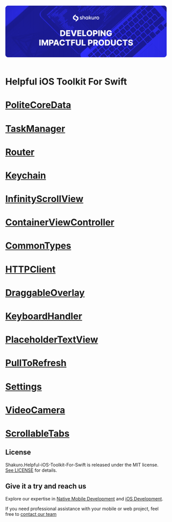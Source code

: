 ![Shakuro Toolkit](Resources/title_image.png)
<br><br>
# Helpful iOS Toolkit For Swift

<p><h1 align="left"><a href="https://github.com/shakurocom/PoliteCoreData">PoliteCoreData</a></h1></p>

<p><h1 align="left"><a href="https://github.com/shakurocom/TaskManager">TaskManager</a></h1></p>

<p><h1 align="left"><a href="https://github.com/shakurocom/Router">Router</a></h1></p>

<p><h1 align="left"><a href="https://github.com/shakurocom/Keychain">Keychain</a></h1></p>

<p><h1 align="left"><a href="https://github.com/shakurocom/InfinityScrollView">InfinityScrollView</a></h1></p>

<p><h1 align="left"><a href="https://github.com/shakurocom/ContainerViewController">ContainerViewController</a></h1></p>

<p><h1 align="left"><a href="https://github.com/shakurocom/CommonTypes">CommonTypes</a></h1></p>

<p><h1 align="left"><a href="https://github.com/shakurocom/HTTPClient">HTTPClient</a></h1></p>

<p><h1 align="left"><a href="https://github.com/shakurocom/DraggableOverlay">DraggableOverlay</a></h1></p>

<p><h1 align="left"><a href="https://github.com/shakurocom/KeyboardHandler">KeyboardHandler</a></h1></p>

<p><h1 align="left"><a href="https://github.com/shakurocom/PlaceholderTextView">PlaceholderTextView</a></h1></p>

<p><h1 align="left"><a href="https://github.com/shakurocom/PullToRefresh">PullToRefresh</a></h1></p>

<p><h1 align="left"><a href="https://github.com/shakurocom/Settings">Settings</a></h1></p>

<p><h1 align="left"><a href="https://github.com/shakurocom/VideoCamera">VideoCamera</a></h1></p>

<p><h1 align="left"><a href="https://github.com/shakurocom/ScrollableTabs">ScrollableTabs</a></h1></p>

## License

Shakuro.Helpful-iOS-Toolkit-For-Swift is released under the MIT license. [See LICENSE](https://github.com/shakurocom/Helpful-iOS-Toolkit-For-Swift/blob/main/LICENSE.md) for details.

## Give it a try and reach us

Explore our expertise in <a href="https://shakuro.com/services/native-mobile-development/?utm_source=github&utm_medium=repository&utm_campaign=Helpful-iOS-Toolkit-For-Swift">Native Mobile Development</a> and <a href="https://shakuro.com/services/ios-dev/?utm_source=github&utm_medium=repository&utm_campaign=Helpful-iOS-Toolkit-For-Swift">iOS Development</a>.</p>

If you need professional assistance with your mobile or web project, feel free to <a href="https://shakuro.com/get-in-touch/?utm_source=github&utm_medium=repository&utm_campaign=Helpful-iOS-Toolkit-For-Swift">contact our team</a>

